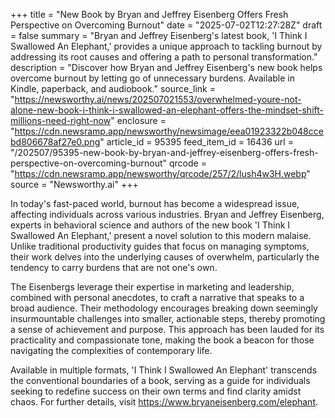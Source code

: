 +++
title = "New Book by Bryan and Jeffrey Eisenberg Offers Fresh Perspective on Overcoming Burnout"
date = "2025-07-02T12:27:28Z"
draft = false
summary = "Bryan and Jeffrey Eisenberg's latest book, 'I Think I Swallowed An Elephant,' provides a unique approach to tackling burnout by addressing its root causes and offering a path to personal transformation."
description = "Discover how Bryan and Jeffrey Eisenberg's new book helps overcome burnout by letting go of unnecessary burdens. Available in Kindle, paperback, and audiobook."
source_link = "https://newsworthy.ai/news/202507021553/overwhelmed-youre-not-alone-new-book-i-think-i-swallowed-an-elephant-offers-the-mindset-shift-millions-need-right-now"
enclosure = "https://cdn.newsramp.app/newsworthy/newsimage/eea01923322b048ccebd806678af27e0.png"
article_id = 95395
feed_item_id = 16436
url = "/202507/95395-new-book-by-bryan-and-jeffrey-eisenberg-offers-fresh-perspective-on-overcoming-burnout"
qrcode = "https://cdn.newsramp.app/newsworthy/qrcode/257/2/lush4w3H.webp"
source = "Newsworthy.ai"
+++

<p>In today's fast-paced world, burnout has become a widespread issue, affecting individuals across various industries. Bryan and Jeffrey Eisenberg, experts in behavioral science and authors of the new book 'I Think I Swallowed An Elephant,' present a novel solution to this modern malaise. Unlike traditional productivity guides that focus on managing symptoms, their work delves into the underlying causes of overwhelm, particularly the tendency to carry burdens that are not one's own.</p><p>The Eisenbergs leverage their expertise in marketing and leadership, combined with personal anecdotes, to craft a narrative that speaks to a broad audience. Their methodology encourages breaking down seemingly insurmountable challenges into smaller, actionable steps, thereby promoting a sense of achievement and purpose. This approach has been lauded for its practicality and compassionate tone, making the book a beacon for those navigating the complexities of contemporary life.</p><p>Available in multiple formats, 'I Think I Swallowed An Elephant' transcends the conventional boundaries of a book, serving as a guide for individuals seeking to redefine success on their own terms and find clarity amidst chaos. For further details, visit <a href='https://www.bryaneisenberg.com/elephant' rel='nofollow' target='_blank'>https://www.bryaneisenberg.com/elephant</a>.</p>